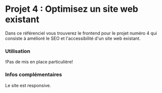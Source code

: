 # Projet 4 : Optimisez un site web existant #

Dans ce référenciel vous trouverez le frontend pour le projet numéro 4 qui consiste à amélioré le SEO et l'accessibilité d'un site web existant.


### Utilisation ###

!Pas de mis en place particulière!


### Infos complémentaires ###

Le site est responsive.

